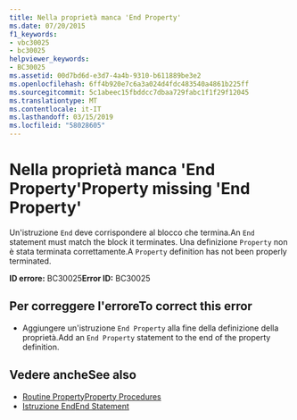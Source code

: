 ```yaml
---
title: Nella proprietà manca 'End Property'
ms.date: 07/20/2015
f1_keywords:
- vbc30025
- bc30025
helpviewer_keywords:
- BC30025
ms.assetid: 00d7bd6d-e3d7-4a4b-9310-b611889be3e2
ms.openlocfilehash: 6ff4b920e7c6a3a024d4fdc483540a4861b225ff
ms.sourcegitcommit: 5c1abeec15fbddcc7dbaa729fabc1f1f29f12045
ms.translationtype: MT
ms.contentlocale: it-IT
ms.lasthandoff: 03/15/2019
ms.locfileid: "58028605"
---
```

# <a name="property-missing-end-property"></a><span data-ttu-id="b092d-102">Nella proprietà manca 'End Property'</span><span class="sxs-lookup"><span data-stu-id="b092d-102">Property missing 'End Property'</span></span>
<span data-ttu-id="b092d-103">Un'istruzione `End` deve corrispondere al blocco che termina.</span><span class="sxs-lookup"><span data-stu-id="b092d-103">An `End` statement must match the block it terminates.</span></span> <span data-ttu-id="b092d-104">Una definizione `Property` non è stata terminata correttamente.</span><span class="sxs-lookup"><span data-stu-id="b092d-104">A `Property` definition has not been properly terminated.</span></span>  
  
 <span data-ttu-id="b092d-105">**ID errore:** BC30025</span><span class="sxs-lookup"><span data-stu-id="b092d-105">**Error ID:** BC30025</span></span>  
  
## <a name="to-correct-this-error"></a><span data-ttu-id="b092d-106">Per correggere l'errore</span><span class="sxs-lookup"><span data-stu-id="b092d-106">To correct this error</span></span>  
  
-   <span data-ttu-id="b092d-107">Aggiungere un'istruzione `End Property` alla fine della definizione della proprietà.</span><span class="sxs-lookup"><span data-stu-id="b092d-107">Add an `End Property` statement to the end of the property definition.</span></span>  
  
## <a name="see-also"></a><span data-ttu-id="b092d-108">Vedere anche</span><span class="sxs-lookup"><span data-stu-id="b092d-108">See also</span></span>

- [<span data-ttu-id="b092d-109">Routine Property</span><span class="sxs-lookup"><span data-stu-id="b092d-109">Property Procedures</span></span>](../../visual-basic/programming-guide/language-features/procedures/property-procedures.md)
- [<span data-ttu-id="b092d-110">Istruzione End</span><span class="sxs-lookup"><span data-stu-id="b092d-110">End Statement</span></span>](../../visual-basic/language-reference/statements/end-statement.md)
